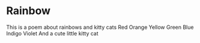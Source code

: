 # Rainbow
This is a poem about rainbows and kitty cats
Red
Orange
Yellow
Green
Blue
Indigo
Violet
And a cute little kitty cat
